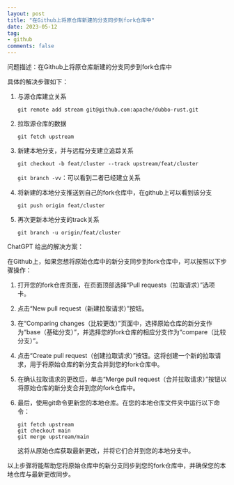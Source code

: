 ```yaml
---
layout: post
title: "在Github上将原仓库新建的分支同步到fork仓库中"
date: 2023-05-12
tag:
- github
comments: false
---
```


问题描述：在Github上将原仓库新建的分支同步到fork仓库中

具体的解决步骤如下：

1. 与源仓库建立关系

   `git remote add stream git@github.com:apache/dubbo-rust.git`

2. 拉取源仓库的数据

   `git fetch upstream`

3. 新建本地分支，并与远程分支建立追踪关系

   `git checkout -b feat/cluster --track upstream/feat/cluster`

   `git branch -vv`：可以看到二者已经建立关系

4. 将新建的本地分支推送到自己的fork仓库中，在github上可以看到该分支

   `git push origin feat/cluster`
   
5. 再次更新本地分支的track关系

   `git branch -u origin/feat/cluster`

ChatGPT 给出的解决方案：

在Github上，如果您想将原始仓库中的新分支同步到fork仓库中，可以按照以下步骤操作：

1. 打开您的fork仓库页面，在页面顶部选择“Pull requests（拉取请求）”选项卡。

2. 点击“New pull request（新建拉取请求）”按钮。

3. 在“Comparing changes（比较更改）”页面中，选择原始仓库的新分支作为“base（基础分支）”，并选择您的fork仓库的相应分支作为“compare（比较分支）”。

4. 点击“Create pull request（创建拉取请求）”按钮。这将创建一个新的拉取请求，用于将原始仓库的新分支合并到您的fork仓库中。

5. 在确认拉取请求的更改后，单击“Merge pull request（合并拉取请求）”按钮以将原始仓库的新分支合并到您的fork仓库中。

6. 最后，使用git命令更新您的本地仓库。在您的本地仓库文件夹中运行以下命令：

   ```
   git fetch upstream
   git checkout main
   git merge upstream/main
   ```

   这将从原始仓库获取最新更改，并将它们合并到您的本地分支中。

以上步骤将能帮助您将原始仓库中的新分支同步到您的fork仓库中，并确保您的本地仓库与最新更改同步。